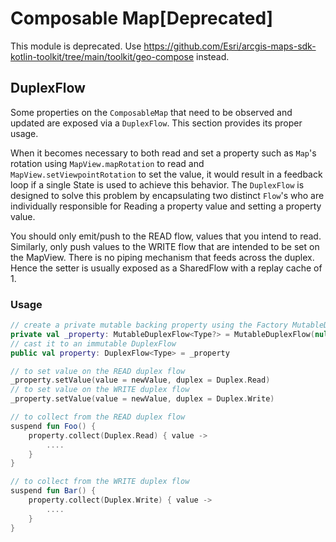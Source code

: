  # Composable Map[Deprecated]
 This module is deprecated. Use https://github.com/Esri/arcgis-maps-sdk-kotlin-toolkit/tree/main/toolkit/geo-compose instead.

## DuplexFlow

Some properties on the `ComposableMap` that need to be observed and updated are exposed via a `DuplexFlow`.
This section provides its proper usage.

When it becomes necessary to both read and set a property such as `Map`'s rotation using `MapView.mapRotation` to read and `MapView.setViewpointRotation`
to set the value, it would result in a feedback loop if a single State is used to achieve this behavior.
The `DuplexFlow` is designed to solve this problem by encapsulating two distinct `Flow`'s who are individually responsible for Reading a property value and setting a property value. 

You should only emit/push to the READ flow, values that you intend to read. 
Similarly, only push values to the WRITE flow that are intended to be set on the MapView. 
There is no piping mechanism that feeds across the duplex. Hence the setter is usually exposed as a SharedFlow with a replay cache of 1.

### Usage

```kotlin
// create a private mutable backing property using the Factory MutableDuplexFlow()
private val _property: MutableDuplexFlow<Type?> = MutableDuplexFlow(null)
// cast it to an immutable DuplexFlow
public val property: DuplexFlow<Type> = _property

// to set value on the READ duplex flow
_property.setValue(value = newValue, duplex = Duplex.Read)
// to set value on the WRITE duplex flow
_property.setValue(value = newValue, duplex = Duplex.Write)

// to collect from the READ duplex flow
suspend fun Foo() {
    property.collect(Duplex.Read) { value ->
        ....
    }
}

// to collect from the WRITE duplex flow
suspend fun Bar() {
    property.collect(Duplex.Write) { value ->
        ....
    }
}
```




